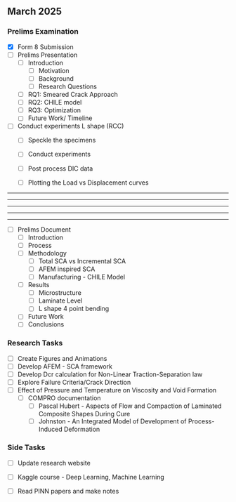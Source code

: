## March 2025

### Prelims Examination
- [x] Form 8 Submission
- [ ] Prelims Presentation
  - [ ] Introduction
    - [ ] Motivation
    - [ ] Background
    - [ ] Research Questions
  - [ ] RQ1: Smeared Crack Approach
  - [ ] RQ2: CHILE model
  - [ ] RQ3: Optimization
  - [ ] Future Work/ Timeline
- [ ] Conduct experiments L shape (RCC)
  - [ ] Speckle the specimens
  - [ ] Conduct experiments
  - [ ] Post process DIC data
  - [ ] Plotting the Load vs Displacement curves




___
___
___
___
___

- [ ] Prelims Document
  - [ ] Introduction
  - [ ] Process
  - [ ] Methodology
    - [ ] Total SCA vs Incremental SCA
    - [ ] AFEM inspired SCA
    - [ ] Manufacturing - CHILE Model
  - [ ] Results
    - [ ] Microstructure
    - [ ] Laminate Level
    - [ ] L shape 4 point bending 
  - [ ] Future Work
  - [ ] Conclusions

### Research Tasks
- [ ] Create Figures and Animations 
- [ ] Develop AFEM - SCA framework
- [ ] Develop Dcr calculation for Non-Linear Traction-Separation law
- [ ] Explore Failure Criteria/Crack Direction
- [ ] Effect of Pressure and Temperature on Viscosity and Void Formation
  - [ ] COMPRO documentation
    - [ ] Pascal Hubert - Aspects of Flow and Compaction of Laminated Composite Shapes During Cure
    - [ ] Johnston - An Integrated Model of Development of Process-Induced Deformation

### Side Tasks
- [ ] Update research website
- [ ] Kaggle course - Deep Learning, Machine Learning
- [ ] Read PINN papers and make notes




























